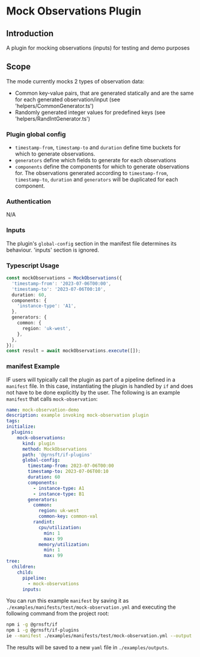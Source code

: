 # Mock Observations Plugin

## Introduction

A plugin for mocking observations (inputs) for testing and demo purposes

## Scope

The mode currently mocks 2 types of observation data:

- Common key-value pairs, that are generated statically and are the same for each generated observation/input (see 'helpers/CommonGenerator.ts')
- Randomly generated integer values for predefined keys (see 'helpers/RandIntGenerator.ts')

### Plugin global config

- `timestamp-from`, `timestamp-to` and `duration` define time buckets for which to generate observations.
- `generators` define which fields to generate for each observations
- `components` define the components for which to generate observations for. The observations generated according to `timestamp-from`, `timestamp-to`, `duration` and `generators` will be duplicated for each component.

### Authentication

N/A

### Inputs

The plugin's `global-config` section in the manifest file determines its behaviour.
'inputs' section is ignored.

### Typescript Usage

```typescript
const mockObservations = MockObservations({
  'timestamp-from': '2023-07-06T00:00',
  'timestamp-to': '2023-07-06T00:10',
  duration: 60,
  components: {
    'instance-type': 'A1',
  },
  generators: {
    common: {
      region: 'uk-west',
    },
  },
});
const result = await mockObservations.execute([]);
```

### manifest Example

IF users will typically call the plugin as part of a pipeline defined in a `manifest` file. In this case, instantiating the plugin is handled by `if` and does not have to be done explicitly by the user. The following is an example `manifest` that calls `mock-observation`:

```yaml
name: mock-observation-demo
description: example invoking mock-observation plugin
tags:
initialize:
  plugins:
    mock-observations:
      kind: plugin
      method: MockObservations
      path: '@grnsft/if-plugins'
      global-config:
        timestamp-from: 2023-07-06T00:00
        timestamp-to: 2023-07-06T00:10
        duration: 60
        components:
          - instance-type: A1
          - instance-type: B1
        generators:
          common:
            region: uk-west
            common-key: common-val
          randint:
            cpu/utilization:
              min: 1
              max: 99
            memory/utilization:
              min: 1
              max: 99
tree:
  children:
    child:
      pipeline:
        - mock-observations
      inputs:
```

You can run this example `manifest` by saving it as `./examples/manifests/test/mock-observation.yml` and executing the following command from the project root:

```sh
npm i -g @grnsft/if
npm i -g @grnsft/if-plugins
ie --manifest ./examples/manifests/test/mock-observation.yml --output ./examples/outputs/mock-observation.yml
```

The results will be saved to a new `yaml` file in `./examples/outputs`.
